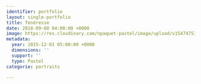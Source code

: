 ```yaml
---
identifier: portfolio
layout: single-portfolio
title: Tendresse
date: 2018-09-08 04:00:00 +0000
image: https://res.cloudinary.com/npaquet-pastel/image/upload/v1547475339/12002062_1644779865791254_1794669762250767378_n-1.jpg
metadata:
  year: 2015-12-01 05:00:00 +0000
  dimensions: ''
  support: ''
  type: Pastel
categorie: portraits

---
```

